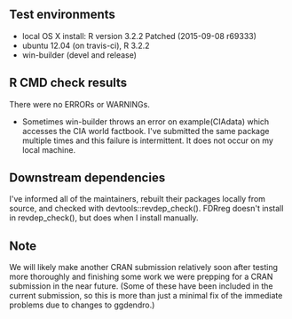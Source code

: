 ## Test environments

* local OS X install: R version 3.2.2 Patched (2015-09-08 r69333)
* ubuntu 12.04 (on travis-ci), R 3.2.2
* win-builder (devel and release)

## R CMD check results

There were no ERRORs or WARNINGs. 
  
  * Sometimes win-builder throws an error on example(CIAdata) which accesses the CIA 
  world factbook.  I've submitted the same package multiple times and this failure 
  is intermittent.  It does not occur on my local machine.

## Downstream dependencies

I've informed all of the maintainers, rebuilt their packages locally from source, and
checked with devtools::revdep_check().  FDRreg doesn't install in revdep_check(), but does when I install manually.

## Note

We will likely make another CRAN submission relatively soon after testing more thoroughly
and finishing some work we were prepping for a CRAN submission in the near future.  (Some
of these have been included in the current submission, so this is more than just a minimal 
fix of the immediate problems due to changes to ggdendro.)

